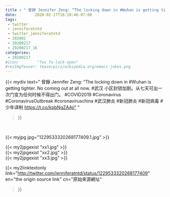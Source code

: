 ```yaml
---
title : " 曾錚 Jennifer Zeng: “The locking down in #Wuhan is getting tighter. No coming out at all now. #武汉 小区封锁加剧。从七天可出一次门变为任何时候不得出门。&#10;#COVID2019 #Coronavirus #CoronavirusOutbreak #coronaviruschina  #武汉肺炎 #新冠肺炎 #新冠病毒 #少年译制 https://t.co/kpbNgZAAjj”  "
date:        2020-02-17T16:18:46-07:00
tags:
 - twitter
 - jenniferatntd
 - twitter_jenniferatntd
 - 202002
 - 20200217
 - 20200217_16
categories:
 - 20200217
#icon:        "fas fa-lock-open"
#resImgTeaser: teaserpics/wikipedia.org/emacs-jokes.png
---
```


{{< mydiv text=" 曾錚 Jennifer Zeng: “The locking down in #Wuhan is getting tighter. No coming out at all now. #武汉 小区封锁加剧。从七天可出一次门变为任何时候不得出门。&#10;#COVID2019 #Coronavirus #CoronavirusOutbreak #coronaviruschina  #武汉肺炎 #新冠肺炎 #新冠病毒 #少年译制 https://t.co/kpbNgZAAjj”  "
>}}
<br>


 {{< myjpg jpg="1229533320268177409.1.jpg" >}}<br> 

{{< my2jpgexist "xx1.jpg" >}}<br>
{{< my2jpgexist "xx2.jpg" >}}<br>
{{< my2jpgexist "xx3.jpg" >}}<br>


{{< my2linktextonly link="http://twitter.com/jenniferatntd/status/1229533320268177409"
en="the origin source link" cn="原始來源網址"
>}}


<br>

